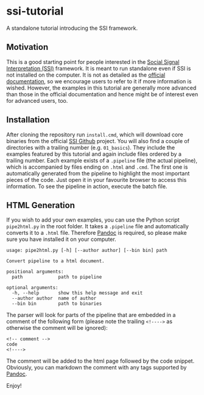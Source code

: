 # ssi-tutorial
A standalone tutorial introducing the SSI framework.

## Motivation

This is a good starting point for people interested in the [Social Signal Interpretation (SSI)](http://openssi.net) framework. It is meant to run standalone even if SSI is not installed on the computer. It is not as detailed as the [official documentation](https://rawgit.com/hcmlab/ssi/master/docs/index.html), so we encourage users to refer to it if more information is wished. However, the examples in this tutorial are generally more advanced than those in the official documentation and hence might be of interest even for advanced users, too.

## Installation

After cloning the repository run ``install.cmd``, which will download core binaries from the official [SSI Github](https://github.com/hcmlab/ssi/) project. You will also find a couple of directories with a trailing number (e.g. ``01_basics``). They include the examples featured by this tutorial and again include files ordered by a trailing number. Each example exists of a ``.pipeline`` file (the actual pipeline), which is accompanied by files ending on ``.html`` and ``.cmd``. The first one is automatically generated from the pipeline to highlight the most important pieces of the code. Just open it in your favourite browser to access this information. To see the pipeline in action, execute the batch file.

## HTML Generation

If you wish to add your own examples, you can use the Python script ``pipe2html.py`` in the root folder. It takes a ``.pipeline`` file and automatically converts it to a ``.html`` file. Therefore [Pandoc](https://pandoc.org/installing.html) is required, so please make sure you have installed it on your computer.

```
usage: pipe2html.py [-h] [--author author] [--bin bin] path

Convert pipeline to a html document.

positional arguments:
  path             path to pipeline

optional arguments:
  -h, --help       show this help message and exit
  --author author  name of author
  --bin bin        path to binaries
```

The parser will look for parts of the pipeline that are embedded in a comment of the following form (please note the trailing ``<!---->`` as otherwise the comment will be ignored):

```
<!-- comment -->
code
<!---->
```

The comment will be added to the html page followed by the code snippet. Obviously, you can markdown the comment with any tags supported by [Pandoc](https://pandoc.org/MANUAL.html).

Enjoy!

